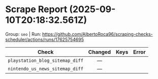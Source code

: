 # Scrape Report (2025-09-10T20:18:32.561Z)

Group: `seo`  |  Run: https://github.com/AlbertoRoca96/scraping-checks-scheduler/actions/runs/17625754695

| Check | Changed | Keys | Error |
|---|:---:|:--|:--|
| `playstation_blog_sitemap_diff` | — |  |  |
| `nintendo_us_news_sitemap_diff` | — |  |  |
